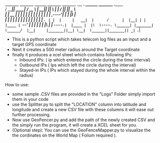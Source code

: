   _______  _______   ______    _______  _______ .__   __.   ______  _______ .______      
 /  _____||   ____| /  __  \  |   ____||   ____||  \ |  |  /      ||   ____||   _  \     
|  |  __  |  |__   |  |  |  | |  |__   |  |__   |   \|  | |  ,----'|  |__   |  |_)  |    
|  | |_ | |   __|  |  |  |  | |   __|  |   __|  |  . `  | |  |     |   __|  |      /     
|  |__| | |  |____ |  `--'  | |  |     |  |____ |  |\   | |  `----.|  |____ |  |\  \----.
 \______| |_______| \______/  |__|     |_______||__| \__|  \______||_______|| _| `._____|
                                                                                         
- This is a python script which takes telecom log files as an input and a target GPS coordinate
- Next it creates a 500 meter radius around the Target coordinate
- finally it produces a xcel sheet which contains following IPs:
  - Inbound IPs:  ( ip which entered the circle during the time interval)
  - Outbound IPs ( Ips which left the circle during the interval)
  - Stayed-in IPs ( IPs which stayed during the whole interval within the radius)  


How to use: 
- some sample .CSV files are provided in the "Logs" Folder simply import them in your code
- use the Splitter.py to split the "LOCATION" column into latitude and longitude and create a new CSV file with these columns it will ease out further processing.
- Now use GeoFencer.py and add the path of the newly created CSV and the simply run the program, it will create a XCEL sheet for you.
- (Optional step): You can use the GeoFenceMapper.py to visualize the the cordinates on the World Map ( Folium required ). 
